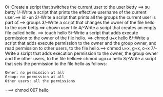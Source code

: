 0/-Create a script that switches the current user to the user betty ==> su betty
1/-Write a script that prints the effective username of the current user.==> id -un
2/-Write a script that prints all the groups the current user is part of.==> groups
3/-Write a script that changes the owner of the file hello to the user betty.==> chown user file
4/-Write a script that creates an empty file called hello. ==> touch hello
5/-Write a script that adds execute permission to the owner of the file hello. ==> chmod u+x hello
6/-Write a script that adds execute permission to the owner and the group owner, and read permission to other users, to the file hello.==> chmod u+x, g+x, o+x
7/-Write a script that adds execution permission to the owner, the group owner and the other users, to the file hello==> chmod ugo+x hello
8/-Write a script that sets the permission to the file hello as follows:

    Owner: no permission at all
    Group: no permission at all
    Other users: all the permissions
===> chmod 007 hello
